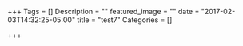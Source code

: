 +++
Tags = []
Description = ""
featured_image = ""
date = "2017-02-03T14:32:25-05:00"
title = "test7"
Categories = []

+++

